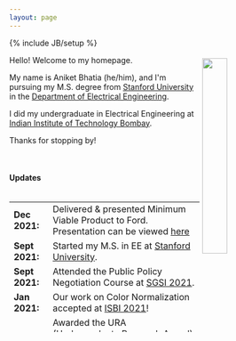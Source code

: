 ```yaml
---
layout: page
---
```

{% include JB/setup %}

<img style="float: right; width: 30%; padding: 5px;" src=" {{ site.url }}/pics/Aniket_close_up.jpg">


Hello! Welcome to my homepage.

<!-- My name is Aniket Bhatia (he/him/his), and I did my undergraduate from the [Indian Institute of Technology Bombay](http://www.iitb.ac.in/) in the [Department of Electrical Engineering](https://www.ee.iitb.ac.in/web). -->
 My name is Aniket Bhatia (he/him), and I'm pursuing my M.S. degree from [Stanford University](https://www.stanford.edu/) in the [Department of Electrical Engineering](https://ee.stanford.edu/).

 I did my undergraduate in Electrical Engineering at [Indian Institute of Technology Bombay](http://www.iitb.ac.in/).

<!-- I maintain a list of my research projects under the [Research]({{ site.url }}/research/) tab. Additionally, do have a look at my other projects under the [Projects]({{ site.url }}/projects/) tab. -->

Thanks for stopping by!
<p></p>
<br>
<p></p>



#### Updates

<div style="height:250px;overflow:auto;">
<table>
<col width="100px">
<col width="750px">

<tr><td><b>Dec 2021:</b></td><td>Delivered & presented Minimum Viable Product to Ford. Presentation can be viewed <a href="https://aniketb21.github.io/product_management/Ford_MVP.pdf">here</a></td></tr>
<tr><td><b>Sept 2021:</b></td><td>Started my M.S. in EE at <a href="https://vpge.stanford.edu/interdisciplinary-learning/sgsi/">Stanford University</a>.</td></tr>
<tr><td><b>Sept 2021:</b></td><td>Attended the Public Policy Negotiation Course at <a href="https://vpge.stanford.edu/interdisciplinary-learning/sgsi/">SGSI 2021</a>.</td></tr>
<tr><td><b>Jan 2021:</b></td><td>Our work on Color Normalization accepted at <a href="https://biomedicalimaging.org/2021/">ISBI 2021</a>!</td></tr>
<tr><td><b>Dec 2020:</b></td><td>Awarded the URA (Undergraduate Research Award) for developing a low-cost microscope (part of the low-cost optical tweezer)!</td></tr>
<tr><td><b>Oct 2020:</b></td><td>Submitted our work on Color Normalization to <a href="https://biomedicalimaging.org/2021/">ISBI 2021</a>, preprint available <a href="https://arxiv.org/abs/2011.15000">here</a>.</td></tr>
<tr><td><b>Aug 2020:</b></td><td>Awarded the <b>Institute Academic Prize</b> for standing <b>1st in my batch</b> in year 2019-20!</td></tr>
<!-- <tr><td><b>Nov 2019:</b></td><td>Our work in developing an RF real-time video transmission system was presented to the Indian Army by the lab members.</td></tr> -->
<tr><td><b>Oct 2019:</b></td><td>Represented India at the <a href="https://www.temasekshophouse.org.sg/post/sharing-learning-journeys-at-tf-learn-2019-young-asian-leaders-forum">Young Asian Leaders Forum.</a></td></tr>
<tr><td><b>Jul 2019:</b></td><td>Started my semester exchange at <a href="http://nus.edu.sg/">National University of Singapore (NUS).</a></td></tr>
<tr><td><b>May 2019:</b></td><td>Started my summer internship at <a href="https://www.qualcomm.com/">Qualcomm.</a></td></tr>
<tr><td><b>May 2019:</b></td><td>Demonstrated the working model for our RF real-time video transmission system to the faculty at IITB.</td></tr>
